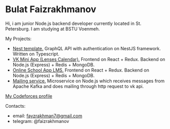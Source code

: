 # Bulat Faizrakhmanov
Hi, i am junior Node.js backend developer currently located in St. Petersburg. I am studying at BSTU Voenmeh.

My Projects:
- [Nest template.](https://github.com/btfv/nest_template) GraphQL API with authentication on NestJS framework. Written on Typescript.
- [VK Mini App (Lenses Calendar).](https://vk.com/app7831897_152785695) Frontend on React + Redux. Backend on Node.js (Express) + Redis + MongoDB.
- [Online School App LMS.](https://btfv-app-student-client.herokuapp.com/) Frontend on React + Redux. Backend on Node.js (Express) + Redis + MongoDB.
- [Mailing service.](https://github.com/btfv/mailing_service/) Microservice on Node.js which reсeives messages from Apache Kafka and does mailing through http request to vk api.
<!-- - [Tanks Game.](https://github.com/btfv/TanksGame) My uni coursework. "Tanks" game written on C++ using SDL graphics library. -->

[My Codeforces profile](https://codeforces.com/profile/faizrakhmanov)

Contacts:
- email: fayzrakhman7@gmail.com
- telegram: @faizrakhmanov
